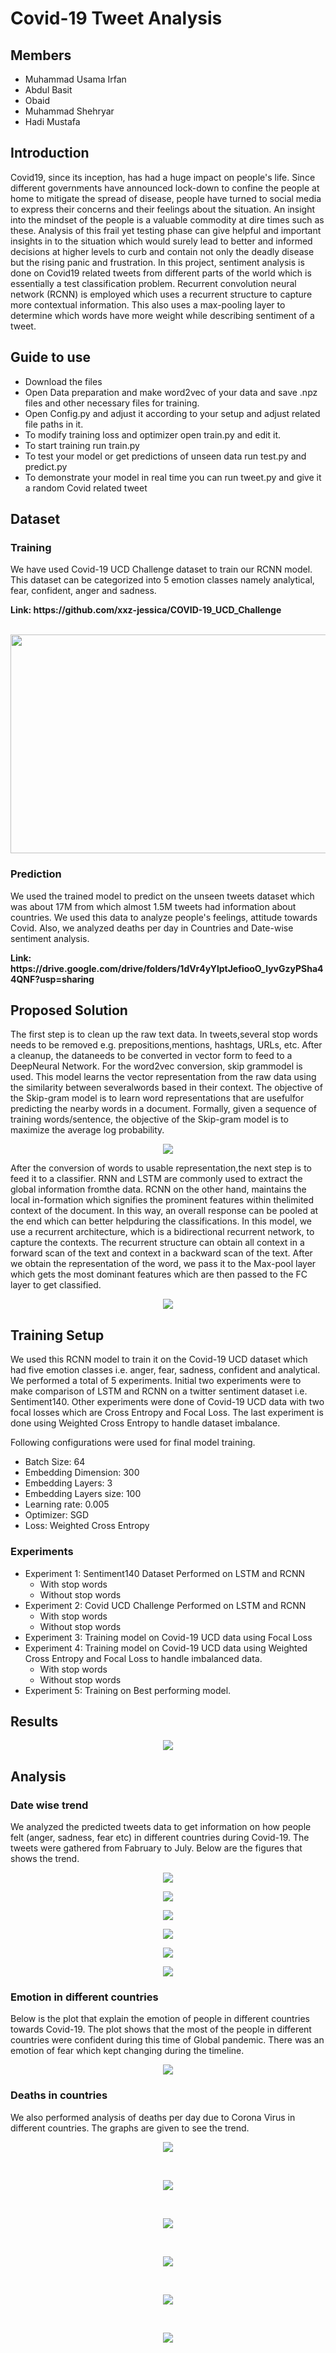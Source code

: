 # Covid-19 Tweet Analysis

## Members
  - Muhammad Usama Irfan
  - Abdul Basit
  - Obaid
  - Muhammad Shehryar
  - Hadi Mustafa

## Introduction
Covid19, since its inception, has had a huge impact on people's life. Since different governments have announced lock-down to confine the people at home to mitigate the spread of disease, people have turned to social media to express their concerns and their feelings about the situation. An insight into the mindset of the people is a valuable commodity at dire times such as these. Analysis of this frail yet testing phase can give helpful and important insights in to the situation which would surely lead to better and informed decisions at higher levels to curb and contain not only the deadly disease but the rising panic and frustration. 
In this project, sentiment analysis is done on Covid19 related tweets from different parts of the world which is essentially a test classification problem. Recurrent convolution neural network (RCNN) is employed which uses a recurrent structure to capture more contextual information. This also uses a max-pooling layer to determine which words have more weight while describing sentiment of a tweet.

## Guide to use
  - Download the files
  - Open Data preparation and make word2vec of your data and save .npz files and other necessary files for training.
  - Open Config.py and adjust it according to your setup and adjust related file paths in it.
  - To modify training loss and optimizer open train.py and edit it.
  - To start training run train.py
  - To test your model or get predictions of unseen data run test.py and predict.py
  - To demonstrate your model in real time you can run tweet.py and give it a random Covid related tweet

## Dataset

  ### Training
  <p> We  have  used  Covid-19  UCD  Challenge  dataset to train our RCNN model. This dataset can be categorized into 5 emotion classes namely analytical, fear, confident, anger   and sadness. </p>
  <b> Link: https://github.com/xxz-jessica/COVID-19_UCD_Challenge </b>
  <br/>
  <br/>
  <p align="center"> <img width=700 height= 350 src="https://github.com/UsamaI000/G2H_Project_DLSpring2020/blob/master/images/word_cloud_anger.png"> </p>
  
  ### Prediction
  <p> We used the trained model to predict on the unseen tweets dataset which was about 17M from which almost 1.5M tweets had information about countries. We used this 
  data to analyze people's feelings, attitude towards Covid. Also, we analyzed deaths per day in Countries and Date-wise sentiment analysis. </p>
  <b> Link: https://drive.google.com/drive/folders/1dVr4yYlptJefiooO_lyvGzyPSha44QNF?usp=sharing </b>

## Proposed Solution
The first step is to clean up the raw text data.  In tweets,several stop words needs to be removed e.g.  prepositions,mentions,  hashtags,  URLs,  etc.   After a cleanup,  the dataneeds  to  be  converted  in  vector  form  to  feed  to  a  DeepNeural Network.  For the word2vec conversion, skip grammodel  is  used. This  model  learns  the  vector  representation from the raw data using the similarity between severalwords  based  in  their  context. The  objective of the Skip-gram model is to learn word representations that are usefulfor predicting the nearby words in a document. Formally, given a sequence of training words/sentence, the objective of the Skip-gram model is to maximize the average log probability.

<p align="center"> <img src="https://github.com/UsamaI000/G2H_Project_DLSpring2020/blob/master/images/w2v.png"> </p>

After the conversion of words to usable representation,the next step is to feed it to a classifier. RNN and LSTM are commonly used to extract the global information fromthe data.  RCNN on the other hand, maintains the local in-formation which signifies the prominent features within thelimited  context  of  the  document. In this way, an overall response  can  be  pooled  at  the  end  which  can  better  helpduring the classifications. In this model, we use a recurrent architecture, which is a bidirectional recurrent network, to capture the contexts. The recurrent structure can obtain all context in a forward scan of the text and context in a backward scan of the text. After we obtain the representation of the word, we pass it to the Max-pool layer which gets the most dominant features which are then passed to the FC layer to get classified.

<p align="center"> <img src="https://github.com/UsamaI000/G2H_Project_DLSpring2020/blob/master/images/architecture.jpeg"> </p>

## Training Setup
We used this RCNN model to train it on the Covid-19 UCD dataset which had five emotion classes i.e. anger, fear, sadness, confident and analytical. We performed a total of 5 experiments. Initial two experiments were to make comparison of LSTM and RCNN on a twitter sentiment dataset i.e. Sentiment140. Other experiments were done of Covid-19 UCD data with two focal losses which are Cross Entropy and Focal Loss. The last experiment is done using Weighted Cross Entropy to handle dataset imbalance.

Following configurations were used for final model training.
  - Batch Size: 64
  - Embedding Dimension: 300
  - Embedding Layers: 3
  - Embedding Layers size: 100
  - Learning rate: 0.005
  - Optimizer: SGD
  - Loss: Weighted Cross Entropy

  ### Experiments
   - Experiment 1: Sentiment140 Dataset Performed on LSTM and RCNN
      - With stop words
      - Without stop words
   - Experiment 2: Covid UCD Challenge Performed on LSTM and RCNN
      - With stop words
      - Without stop words
   - Experiment 3: Training model on Covid-19 UCD data using Focal Loss
   - Experiment 4: Training model on Covid-19 UCD data using Weighted Cross Entropy and Focal Loss to handle imbalanced data.
     - With stop words
     - Without stop words
   - Experiment 5: Training on Best performing model.

## Results
<p align="center"> <img src="https://github.com/UsamaI000/G2H_Project_DLSpring2020/blob/master/images/Capture.PNG"> </p>

## Analysis

  ### Date wise trend
  We analyzed the predicted tweets data to get information on how people felt (anger, sadness, fear etc) in different countries during Covid-19. The tweets were gathered from     Fabruary to July. Below are the figures that shows the trend.

  <p align="center"> <img src="https://github.com/UsamaI000/G2H_Project_DLSpring2020/blob/master/images/datewise_country_emotion_Pakistan.png"> </p>


  <p align="center"> <img src="https://github.com/UsamaI000/G2H_Project_DLSpring2020/blob/master/images/datewise_country_emotion_Canada.png"> </p>


  <p align="center"> <img src="https://github.com/UsamaI000/G2H_Project_DLSpring2020/blob/master/images/datewise_country_emotion_India.png"> </p>


  <p align="center"> <img src="https://github.com/UsamaI000/G2H_Project_DLSpring2020/blob/master/images/datewise_country_emotion_Nigeria.png"> </p>


  <p align="center"> <img src="https://github.com/UsamaI000/G2H_Project_DLSpring2020/blob/master/images/datewise_country_emotion_United Kingdom.png"> </p>


  <p align="center"> <img src="https://github.com/UsamaI000/G2H_Project_DLSpring2020/blob/master/images/datewise_country_emotion_United States.png"> </p>


  ### Emotion in different countries
  Below is the plot that explain the emotion of people in different countries towards Covid-19. The plot shows that the most of the people in different countries were confident   during this time of Global pandemic. There was an emotion of fear which kept changing during the timeline.

  <p align="center"> <img src="https://github.com/UsamaI000/G2H_Project_DLSpring2020/blob/master/images/country_emotion.png"> </p>


  ### Deaths in countries
  We also performed analysis of deaths per day due to Corona Virus in different countries. The graphs are given to see the trend.

  <p align="center"> <img src="https://github.com/UsamaI000/G2H_Project_DLSpring2020/blob/master/images/pakistan.PNG"> </p>
  <br/>
 
  <p align="center"> <img src="https://github.com/UsamaI000/G2H_Project_DLSpring2020/blob/master/images/canada.PNG"> </p>
  <br/>

  <p align="center"> <img src="https://github.com/UsamaI000/G2H_Project_DLSpring2020/blob/master/images/india.PNG"> </p>
  <br/>

  <p align="center"> <img src="https://github.com/UsamaI000/G2H_Project_DLSpring2020/blob/master/images/nigeria.PNG"> </p>
  <br/>

  <p align="center"> <img src="https://github.com/UsamaI000/G2H_Project_DLSpring2020/blob/master/images/uk.PNG"> </p>
  <br/>

  <p align="center"> <img src="https://github.com/UsamaI000/G2H_Project_DLSpring2020/blob/master/images/us.PNG"> </p>
